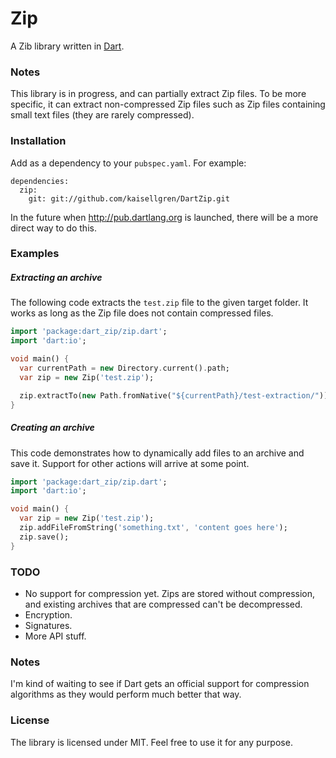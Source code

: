 Zip
==
A Zib library written in [Dart](http://dartlang.org).

### Notes

This library is in progress, and can partially extract Zip files. To be more specific, it can extract non-compressed Zip files
such as Zip files containing small text files (they are rarely compressed).

### Installation

Add as a dependency to your ```pubspec.yaml```. For example:

```
dependencies:
  zip:
    git: git://github.com/kaisellgren/DartZip.git
```

In the future when http://pub.dartlang.org is launched, there will be a more direct way to do this.

### Examples

##### Extracting an archive

The following code extracts the `test.zip` file to the given target folder. It works as long as the Zip file does not contain compressed files.

```dart
import 'package:dart_zip/zip.dart';
import 'dart:io';

void main() {
  var currentPath = new Directory.current().path;
  var zip = new Zip('test.zip');

  zip.extractTo(new Path.fromNative("${currentPath}/test-extraction/"));
}
```

##### Creating an archive

This code demonstrates how to dynamically add files to an archive and save it. Support for other actions will arrive at some point.

```dart
import 'package:dart_zip/zip.dart';
import 'dart:io';

void main() {
  var zip = new Zip('test.zip');
  zip.addFileFromString('something.txt', 'content goes here');
  zip.save();
}
```

### TODO

- No support for compression yet. Zips are stored without compression, and existing archives that are compressed can't be decompressed.
- Encryption.
- Signatures.
- More API stuff.

### Notes

I'm kind of waiting to see if Dart gets an official support for compression algorithms as they would perform much better that way.

### License
The library is licensed under MIT. Feel free to use it for any purpose.
